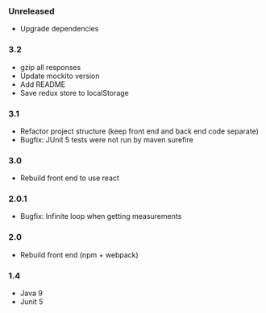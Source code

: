 ### Unreleased
* Upgrade dependencies

### 3.2
* gzip all responses
* Update mockito version
* Add README
* Save redux store to localStorage

### 3.1
* Refactor project structure (keep front end and back end code separate)
* Bugfix: JUnit 5 tests were not run by maven surefire

### 3.0
* Rebuild front end to use react

### 2.0.1
* Bugfix: Infinite loop when getting measurements

### 2.0
* Rebuild front end (npm + webpack)

### 1.4
* Java 9
* Junit 5